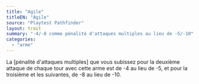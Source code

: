 ```yaml
---
title: "Agile"
titleEN: "Agile"
source: "Playtest Pathfinder"
layout: trait
summary: "-4/-8 comme pénalité d'attaques multiples au lieu de -5/-10"
categories:
  - "arme"
---
```


La [pénalité d'attaques multiples] que vous subissez pour la deuxième attaque de chaque tour avec cette arme est de -4 au lieu de -5, et pour la troisième et les suivantes, de -8 au lieu de -10.
